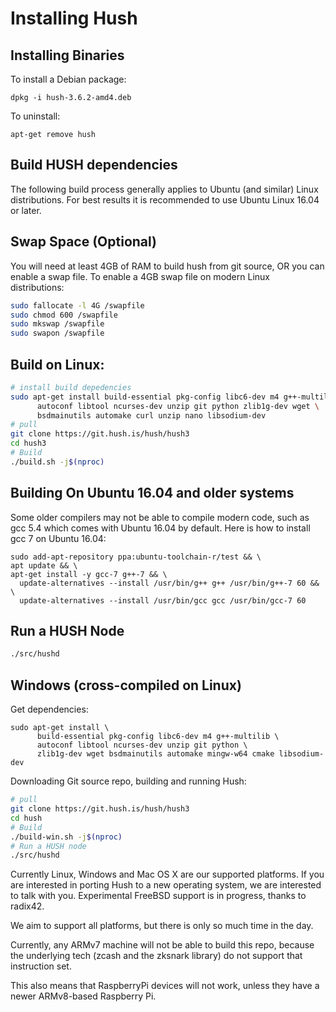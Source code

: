 # Installing Hush

## Installing Binaries

To install a Debian package:

	dpkg -i hush-3.6.2-amd4.deb

To uninstall:

	apt-get remove hush

## Build HUSH dependencies

The following build process generally applies to Ubuntu (and similar) Linux
distributions. For best results it is recommended to use Ubuntu Linux 16.04
or later.

## Swap Space (Optional)
You will need at least 4GB of RAM to build hush from git source, OR you can
enable a swap file. To enable a 4GB swap file on modern Linux distributions:

```sh
sudo fallocate -l 4G /swapfile
sudo chmod 600 /swapfile
sudo mkswap /swapfile
sudo swapon /swapfile
```

## Build on Linux:


```sh
# install build depedencies
sudo apt-get install build-essential pkg-config libc6-dev m4 g++-multilib \
      autoconf libtool ncurses-dev unzip git python zlib1g-dev wget \
      bsdmainutils automake curl unzip nano libsodium-dev
# pull
git clone https://git.hush.is/hush/hush3
cd hush3
# Build
./build.sh -j$(nproc)
```

## Building On Ubuntu 16.04 and older systems

Some older compilers may not be able to compile modern code, such as gcc 5.4 which comes with Ubuntu 16.04 by default. Here is how to install gcc 7 on Ubuntu 16.04:

```
sudo add-apt-repository ppa:ubuntu-toolchain-r/test && \
apt update && \
apt-get install -y gcc-7 g++-7 && \
  update-alternatives --install /usr/bin/g++ g++ /usr/bin/g++-7 60 && \
  update-alternatives --install /usr/bin/gcc gcc /usr/bin/gcc-7 60
```

## Run a HUSH Node

```sh
./src/hushd
```

## Windows (cross-compiled on Linux)
Get dependencies:
```ssh
sudo apt-get install \
      build-essential pkg-config libc6-dev m4 g++-multilib \
      autoconf libtool ncurses-dev unzip git python \
      zlib1g-dev wget bsdmainutils automake mingw-w64 cmake libsodium-dev
```

Downloading Git source repo, building and running Hush:

```sh
# pull
git clone https://git.hush.is/hush/hush3
cd hush
# Build
./build-win.sh -j$(nproc)
# Run a HUSH node
./src/hushd
```

Currently Linux,  Windows and Mac OS X are our supported platforms. If you
are interested in porting Hush to a new operating system, we are interested
to talk with you. Experimental FreeBSD support is in progress, thanks to radix42.

We aim to support all platforms, but there is only so much time in the day.

Currently, any ARMv7 machine will not be able to build this repo, because the
underlying tech (zcash and the zksnark library) do not support that instruction
set.

This also means that RaspberryPi devices will not work, unless they have a
newer ARMv8-based Raspberry Pi.
